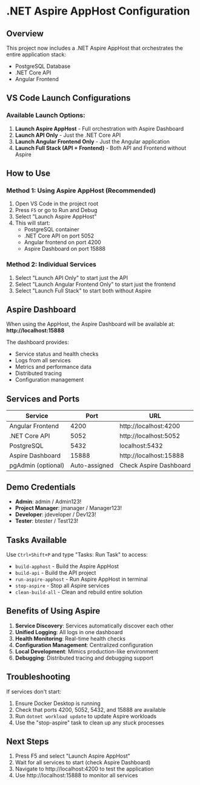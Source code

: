 # .NET Aspire AppHost Configuration

## Overview
This project now includes a .NET Aspire AppHost that orchestrates the entire application stack:
- PostgreSQL Database
- .NET Core API
- Angular Frontend

## VS Code Launch Configurations

### Available Launch Options:

1. **Launch Aspire AppHost** - Full orchestration with Aspire Dashboard
2. **Launch API Only** - Just the .NET Core API
3. **Launch Angular Frontend Only** - Just the Angular application
4. **Launch Full Stack (API + Frontend)** - Both API and Frontend without Aspire

## How to Use

### Method 1: Using Aspire AppHost (Recommended)
1. Open VS Code in the project root
2. Press `F5` or go to Run and Debug
3. Select "Launch Aspire AppHost"
4. This will start:
   - PostgreSQL container
   - .NET Core API on port 5052
   - Angular frontend on port 4200
   - Aspire Dashboard on port 15888

### Method 2: Individual Services
1. Select "Launch API Only" to start just the API
2. Select "Launch Angular Frontend Only" to start just the frontend
3. Select "Launch Full Stack" to start both without Aspire

## Aspire Dashboard
When using the AppHost, the Aspire Dashboard will be available at:
**http://localhost:15888**

The dashboard provides:
- Service status and health checks
- Logs from all services
- Metrics and performance data
- Distributed tracing
- Configuration management

## Services and Ports

| Service | Port | URL |
|---------|------|-----|
| Angular Frontend | 4200 | http://localhost:4200 |
| .NET Core API | 5052 | http://localhost:5052 |
| PostgreSQL | 5432 | localhost:5432 |
| Aspire Dashboard | 15888 | http://localhost:15888 |
| pgAdmin (optional) | Auto-assigned | Check Aspire Dashboard |

## Demo Credentials
- **Admin**: admin / Admin123!
- **Project Manager**: jmanager / Manager123!
- **Developer**: jdeveloper / Dev123!
- **Tester**: btester / Test123!

## Tasks Available

Use `Ctrl+Shift+P` and type "Tasks: Run Task" to access:
- `build-apphost` - Build the Aspire AppHost
- `build-api` - Build the API project
- `run-aspire-apphost` - Run Aspire AppHost in terminal
- `stop-aspire` - Stop all Aspire services
- `clean-build-all` - Clean and rebuild entire solution

## Benefits of Using Aspire

1. **Service Discovery**: Services automatically discover each other
2. **Unified Logging**: All logs in one dashboard
3. **Health Monitoring**: Real-time health checks
4. **Configuration Management**: Centralized configuration
5. **Local Development**: Mimics production-like environment
6. **Debugging**: Distributed tracing and debugging support

## Troubleshooting

If services don't start:
1. Ensure Docker Desktop is running
2. Check that ports 4200, 5052, 5432, and 15888 are available
3. Run `dotnet workload update` to update Aspire workloads
4. Use the "stop-aspire" task to clean up any stuck processes

## Next Steps

1. Press F5 and select "Launch Aspire AppHost"
2. Wait for all services to start (check Aspire Dashboard)
3. Navigate to http://localhost:4200 to test the application
4. Use http://localhost:15888 to monitor all services
